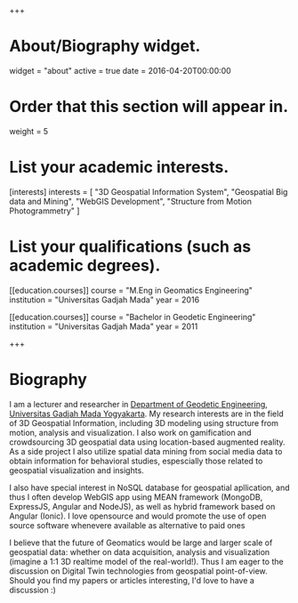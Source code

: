 +++
# About/Biography widget.
widget = "about"
active = true
date = 2016-04-20T00:00:00

# Order that this section will appear in.
weight = 5

# List your academic interests.
[interests]
  interests = [
    "3D Geospatial Information System",
    "Geospatial Big data and Mining",
    "WebGIS Development",
    "Structure from Motion Photogrammetry"
  ]

# List your qualifications (such as academic degrees).
[[education.courses]]
  course = "M.Eng in Geomatics Engineering"
  institution = "Universitas Gadjah Mada"
  year = 2016

[[education.courses]]
  course = "Bachelor in Geodetic Engineering"
  institution = "Universitas Gadjah Mada"
  year = 2011

+++

# Biography

I am a lecturer and researcher in [Department of Geodetic Engineering](http://geodesi.ugm.ac.id), [Universitas Gadjah Mada Yogyakarta](www.ugm.id). My research interests are in the field of 3D Geospatial Information, including 3D modeling using structure from motion, analysis and visualization. I also work on gamification and crowdsourcing 3D geospatial data using location-based augmented reality. As a side project I also utilize spatial data mining from social media data to obtain information for behavioral studies, espescially those related to geospatial visualization and insights.
 
I also have special interest in NoSQL database for geospatial apllication, and thus I often develop WebGIS app using MEAN framework (MongoDB, ExpressJS, Angular and NodeJS), as well as hybrid framework based on Angular (Ionic). I love opensource and would promote the use of open source software whenevere available as alternative to paid ones

I believe that the future of Geomatics would be large and larger scale of geospatial data: whether on data acquisition, analysis and visualization (imagine a 1:1 3D realtime model of the real-world!). Thus I am eager to the discussion on Digital Twin technologies from geospatial point-of-view. Should you find my papers or articles interesting, I'd love to have a discussion :)


